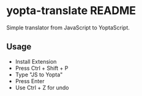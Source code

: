 # yopta-translate README

Simple translator from JavaScript to YoptaScript.

## Usage

- Install Extension
- Press Ctrl + Shift + P
- Type "JS to Yopta"
- Press Enter
- Use Ctrl + Z for undo
